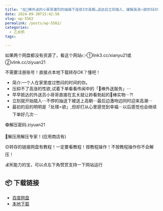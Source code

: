 ```yaml
---
title: "在🥩棒外送的小哥哥激烈的抽插下连续3次高朝…送达后立刻插入、缓解高涨⭐欲的SEX体验![中文字幕][Kirinyan]"
date: 2024-09-30T15:42:50
slug: wp-5562
permalink: /posts/wp-5562/
categories:
  - 乙女抓
tags:

---
```


如果两个网盘都没有资源了，看这个网站👉①link3.cc/xianyu21或②vlink.cc/ziyuan21

不需要注册账号！直接点本地下载转存OK？懂吧！

*   简介:一个人在家里度过憋闷的时间的你。
*   压抑不了高涨的性欲,试着下单看看传闻中的「🥩棒外送服务」⋯
*   早早抵达的外送员小哥哥直接在玄关就让妳看勃起的🥩棒实物⋯?!
*   立刻就开始插入⋯不停的抽送下被送上高朝⋯最后边激吻边同时迎来高潮⋯
*   最初的目的明明是「处理⭐欲」,但却打从心里感觉到幸福⋯以后感觉也会继续下单好几次⋯

🟢解压密码:ziyuan21

🔵解压用解压专家！(应用商店有)

🟡转存的链接网盘有教程！一定要看教程！按教程操作！不按教程操作你不会解压！

💰🈶能力的宝，可以点左下角赞赏支持一下网站运行

## 📦 下载链接
- [百度网盘](https://blziyuan21.com/pay-download/5562?key=79cb9c6015&down_id=0)
- [本地下载](https://blziyuan21.com/pay-download/5562?key=79cb9c6015&down_id=1)

